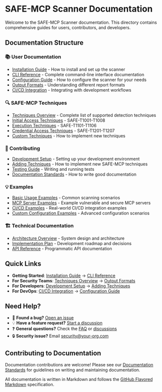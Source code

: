 # SAFE-MCP Scanner Documentation

Welcome to the SAFE-MCP Scanner documentation. This directory contains comprehensive guides for users, contributors, and developers.

## Documentation Structure

### 📚 User Documentation
- [Installation Guide](usage/installation.md) - How to install and set up the scanner
- [CLI Reference](usage/cli-reference.md) - Complete command-line interface documentation
- [Configuration Guide](usage/configuration.md) - How to configure the scanner for your needs
- [Output Formats](usage/output-formats.md) - Understanding different report formats
- [CI/CD Integration](usage/ci-cd-integration.md) - Integrating with development workflows

### 🔍 SAFE-MCP Techniques
- [Techniques Overview](techniques/README.md) - Complete list of supported detection techniques
- [Initial Access Techniques](techniques/initial-access.md) - SAFE-T1001-T1008
- [Execution Techniques](techniques/execution.md) - SAFE-T1101-T1106  
- [Credential Access Techniques](techniques/credential-access.md) - SAFE-T1201-T1207
- [Custom Techniques](techniques/custom-techniques.md) - How to implement new techniques

### 👥 Contributing
- [Development Setup](contributing/development-setup.md) - Setting up your development environment
- [Adding Techniques](contributing/adding-techniques.md) - How to implement new SAFE-MCP techniques
- [Testing Guide](contributing/testing.md) - Writing and running tests
- [Documentation Standards](contributing/documentation.md) - How to write good documentation

### 💡 Examples
- [Basic Usage Examples](examples/README.md) - Common scanning scenarios
- [MCP Server Examples](examples/mcp-servers.md) - Example vulnerable and secure MCP servers
- [CI/CD Examples](examples/ci-cd-examples.md) - Real-world CI/CD integration examples
- [Custom Configuration Examples](examples/configuration-examples.md) - Advanced configuration scenarios

### 🏗️ Technical Documentation
- [Architecture Overview](../ARCHITECTURE.md) - System design and architecture
- [Implementation Plan](../IMPLEMENTATION.md) - Development roadmap and decisions
- [API Reference](api/README.md) - Programmatic API documentation

## Quick Links

- **Getting Started**: [Installation Guide](usage/installation.md) → [CLI Reference](usage/cli-reference.md)
- **For Security Teams**: [Techniques Overview](techniques/README.md) → [Output Formats](usage/output-formats.md)
- **For Developers**: [Development Setup](contributing/development-setup.md) → [Adding Techniques](contributing/adding-techniques.md)
- **For DevOps**: [CI/CD Integration](usage/ci-cd-integration.md) → [Configuration Guide](usage/configuration.md)

## Need Help?

- 🐛 **Found a bug?** [Open an issue](https://github.com/your-org/safe-mcp-scanner/issues)
- 💡 **Have a feature request?** [Start a discussion](https://github.com/your-org/safe-mcp-scanner/discussions)
- ❓ **General questions?** Check the [FAQ](usage/faq.md) or [discussions](https://github.com/your-org/safe-mcp-scanner/discussions)
- 🔒 **Security issue?** Email security@your-org.com

## Contributing to Documentation

Documentation contributions are welcome! Please see our [Documentation Standards](contributing/documentation.md) for guidelines on writing and maintaining documentation.

All documentation is written in Markdown and follows the [GitHub Flavored Markdown](https://github.github.com/gfm/) specification.